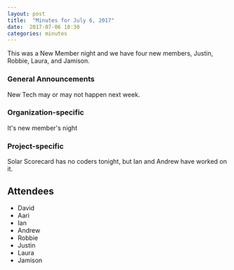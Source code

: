 ```yaml
---
layout: post
title:  "Minutes for July 6, 2017"
date:  2017-07-06 18:30
categories: minutes
---
```


This was a New Member night and we have four new members, Justin, Robbie, Laura, and Jamison.

### General Announcements

New Tech may or may not happen next week.

### Organization-specific

It's new member's night

### Project-specific

Solar Scorecard has no coders tonight, but Ian and Andrew have worked on it.
  
## Attendees

- David
- Aari
- Ian
- Andrew
- Robbie
- Justin
- Laura
- Jamison
